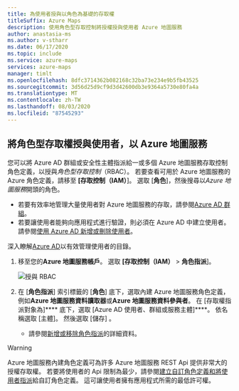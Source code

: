 ```yaml
---
title: 為使用者授與以角色為基礎的存取權
titleSuffix: Azure Maps
description: 使用角色型存取控制將授權授與使用者 Azure 地圖服務
author: anastasia-ms
ms.author: v-stharr
ms.date: 06/17/2020
ms.topic: include
ms.service: azure-maps
services: azure-maps
manager: timlt
ms.openlocfilehash: 8dfc3714362b082168c32ba73e234e9b5fb43525
ms.sourcegitcommit: 3d56d25d9cf9d3d42600db3e9364a5730e80fa4a
ms.translationtype: MT
ms.contentlocale: zh-TW
ms.lasthandoff: 08/03/2020
ms.locfileid: "87545293"
---
```

## <a name="grant-role-based-access-for-users-to-azure-maps"></a>將角色型存取權授與使用者，以 Azure 地圖服務

您可以將 Azure AD 群組或安全性主體指派給一或多個 Azure 地圖服務存取控制角色定義，以授與*角色型存取控制*（RBAC）。 若要查看可用於 Azure 地圖服務的 Azure 角色定義，請移至 **[存取控制（IAM）**]。 選取 [**角色**]，然後搜尋以*Azure 地圖服務*開頭的角色。

* 若要有效率地管理大量使用者對 Azure 地圖服務的存取，請參閱[Azure AD 群組](https://docs.microsoft.com/azure/active-directory/fundamentals/active-directory-manage-groups)。
* 若要讓使用者能夠向應用程式進行驗證，則必須在 Azure AD 中建立使用者。 請參閱[使用 Azure AD 新增或刪除使用者](https://docs.microsoft.com/azure/active-directory/fundamentals/add-users-azure-active-directory)。

深入瞭解[Azure AD](https://docs.microsoft.com/azure/active-directory/fundamentals/)以有效管理使用者的目錄。

1. 移至您的**Azure 地圖服務帳戶**。 選取 **[存取控制（IAM）**  >  **角色指派**]。

    ![授與 RBAC](../media/how-to-manage-authentication/how-to-grant-rbac.png)

2. 在 [**角色指派**] 索引標籤的 [**角色**] 底下，選取內建 Azure 地圖服務角色定義，例如**Azure 地圖服務資料讀取器**或**Azure 地圖服務資料參與者**。 在 [存取權指派對象為]**** 底下，選取 [Azure AD 使用者、群組或服務主體]****。 依名稱選取 [主體]。 然後選取 [儲存]  。

   * 請參閱[新增或移除角色指派](https://docs.microsoft.com/azure/role-based-access-control/role-assignments-portal)的詳細資料。

> [!WARNING]
> Azure 地圖服務內建角色定義可為許多 Azure 地圖服務 REST Api 提供非常大的授權存取權。 若要將使用者的 Api 限制為最少，請參閱[建立自訂角色定義和將使用者指派](https://docs.microsoft.com/azure/role-based-access-control/custom-roles)給自訂角色定義。 這可讓使用者擁有應用程式所需的最低許可權。